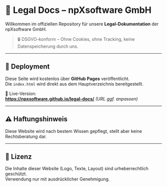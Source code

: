 # 📄 Legal Docs – npXsoftware GmbH

Willkommen im offiziellen Repository für unsere **Legal-Dokumentation** der npXsoftware GmbH. 

> 🔒 DSGVO-konform – Ohne Cookies, ohne Tracking, keine Datenspeicherung durch uns.

---

## 🚀 Deployment

Diese Seite wird kostenlos über **GitHub Pages** veröffentlicht.  
Die `index.html` wird direkt aus dem Hauptverzeichnis bereitgestellt.

🔗 Live-Version:  
**https://npxsoftware.github.io/legal-docs/** *(URL ggf. anpassen)*

---

## ⚠️ Haftungshinweis

Diese Website wird nach bestem Wissen gepflegt, stellt aber keine Rechtsberatung dar.  

---

## 📄 Lizenz

Die Inhalte dieser Website (Logo, Texte, Layout) sind urheberrechtlich geschützt.  
Verwendung nur mit ausdrücklicher Genehmigung.